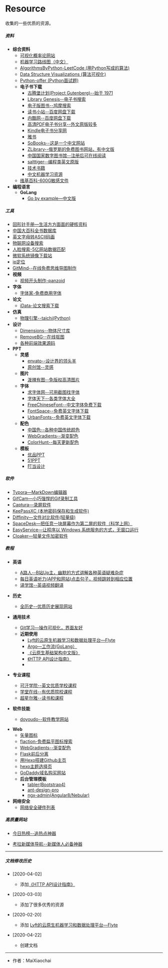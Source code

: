 # Resource
收集的一些优质的资源。

##### 资料

+ **综合资料**
  + [可视化概率论网站](https://seeing-theory.brown.edu/cn.html)
  + [机器学习路线图（中文）](https://ailearning.apachecn.org/)
  + [AlgorithmsByPython-LeetCode (用Python写成的算法)](https://github.com/Jack-Lee-Hiter/AlgorithmsByPython)
  + [Data Structure Visualizations (算法可视化)](https://www.cs.usfca.edu/~galles/visualization/Algorithms.html)
  + [Python-offer (Python面试题)](https://github.com/JushuangQiao/Python-Offer)
  + **电子书下载**
    + [古腾堡计划(Project Gutenberg)--始于 1971](https://dev.gutenberg.org/)
    + [Library Genesis--电子书搜索](http://gen.lib.rus.ec/)
    + [电子版图书--鸠摩搜索](https://www.jiumodiary.com/)
    + [读书小站--百度网盘下载](https://ibooks.org.cn/)
    + [内酷网--百度网盘下载](http://neikuw.com/)
    + [高清PDF电子书分享--外文原版较多](https://hdpdf.blog/)
    + [Kindle电子书分享网](https://book.51read.site/)
    + [雅书](https://yabook.org/)
    + [SoBooks--这是一个中文网站](https://sobooks.cc/)
    + [ZLibrary--俄罗斯的免费图书网站，有中文版](https://zh.b-ok.cc/)
    + [中国国家数字图书馆--注册后可在线阅读](http://www.nlc.cn/)
    + [salttiger--编程类英文原版](https://salttiger.com/)
    + [技术书籍](https://github.com/KeKe-Li/book)
    + [中文机器学习资源](github.com/apachecn/AiLearning)
  + [维基百科-600G敏感文件](https://file.wikileaks.org/file/)
+ **编程语言**
  + **GoLang**
    + [Go by example—中文版](https://books.studygolang.com/gobyexample/)

##### 工具

+ [回形针手册—生活方方面面的硬核资料](https://ipaperclip.net/)
+ [中国大百科全书数据库](http://h.bkzx.cn/)
+ [英文字母转ASCII码画](http://patorjk.com/software/taag/#p=display&f=Graffiti&t=Type%20Something%20)
+ [物联网设备搜索](https://www.shodan.io/)
+ [人脸搜索-5亿网站数据匹配](https://pimeyes.com/cn/)
+ [微软系统镜像下载站](http://msdn.itellyou.cn/)
+ [ip定位](https://www.opengps.cn/Data/IP/LocHighAcc.aspx)
+ [GitMind--在线免费思维导图制作](https://gitmind.cn/)
+ **视频**
   * [视频开头制作-panzoid](https://panzoid.com/)
+ **字体**
   * [字体家-免费商用字体](https://www.zitijia.com/)
+ **论文**
   * [iData-论文搜索下载](https://www.cn-ki.net/)
+ **仿真**
  + [物理引擎--taichi(Python)](https://github.com/taichi-dev/taichi)
+ **设计**
   + [Dimensions--物体尺寸库](https://www.dimensions.guide/)
   + [RemoveBG--在线抠图](https://www.remove.bg/zh)
   + [各种前端效果源码](http://www.jq22.com/)
+ **PPT**
  + **灵感**
    + [envato--设计界的领头羊](https://elements.envato.com/)
    + [原创馆--灵感](https://ycg.qq.com/)
  + **图片**
    + [泼辣有图--免版权高清图片](http://www.polayoutu.com/collections)
  + **字体**
    + [求字体网--可用截图找字体](http://www.qiuziti.com/)
    + [字体天下--各类字体大全](http://www.fonts.net.cn/)
    + [FreeChineseFont--中文字体免费下载](https://www.freechinesefont.com/)
    + [FontSpace--免费英文字体下载](https://www.fontspace.com/)
    + [UrbanFonts--免费英文字体下载](https://www.urbanfonts.com/)
  + **配色**
    + [中国色--各种中国传统颜色](http://zhongguose.com/)
    + [WebGradients--渐变配色](https://webgradients.com/)
    + [ColorHunt--每天更新配色](https://colorhunt.co/)
  + **模板**
    + [优品PPT](http://www.ypppt.com/)
    + [51PPT](http://www.51pptmoban.com/)
    + [叮当设计](http://www.dingdangsheji.com/)
##### 软件

+ [Typora—MarkDown编辑器](https://www.typora.io/)
+ [GifCam—小巧强悍的Gif录制工具](http://blog.bahraniapps.com/gifcam/)
+ [Captura—录屏软件](https://github.com/MathewSachin/Captura)
+ [KeePassXC (本地密码保存和生成软件)](https://github.com/keepassxreboot/keepassxc)
+ [Diffinity—文件对比软件(轻量级)](http://truehumandesign.se/s_diffinity.php)
+ [SpaceDesk—把任意一块屏幕作为第二屏的软件（科学上网）](https://spacedesk.net/)
+ [EasyService—让程序以 Windows 系统服务的方式，无窗口运行](https://github.com/pandolia/easy-service)
+ [Cloaker—轻量文件加密软件](https://github.com/spieglt/Cloaker)

##### 教程

+ **英语**
  + [A路人--B站Up主，幽默的方式讲解各种英语疑难杂症](https://space.bilibili.com/391679/channel/detail?cid=62387)
  + [每日英语听力(APP和网站)点击句子，视频跳转到相应位置](http://dict.eudic.net/ting)
  + [译学馆--英语视频翻译](https://www.yxgapp.com/)
  
+ **历史**

  + [全历史--优质历史展现网站](https://www.allhistory.com/)

+ **通用技术**
  
  + [Git学习—操作可视化，界面友好](https://learngitbranching.js.org/)
  + **近期使用**
    + [Lyft的云原生机器学习和数据处理平台—Flyte](https://flyte.org/)
    + [Argo—工作流(GoLang）](https://github.com/argoproj/argo)
    + [《云原生基础架构中文版》](https://github.com/rootsongjc/cloud-native-infra/releases/tag/v20200214)
    + [《HTTP API设计指南》](https://github.com/ZhangBohan/http-api-design-ZH_CN)
    + 
  
+ **专业课程**
  + [可汗学院--英文优质学校课程](https://www.khanacademy.org/)
  + [学堂在线--有优质院校课程](https://next.xuetangx.com/)
  + [超星尔雅--读书和课程](http://erya.mooc.chaoxing.com/)
  
+ **软件技能**
  
  + [doyoudo--软件教学网站](https://www.doyoudo.com/)

* **Web**
  * [矢量图标](https://www.iconfont.cn/)
  * [flaction-免费扁平图标搜索](https://www.flaticon.com/)
  * [WebGradients--渐变配色](https://webgradients.com/)
  * [Flask前后分离](https://frostming.com/tag/flask)
  * [用Hexo搭建Github主页](http://blog.haoji.me/build-blog-website-by-hexo-github.html?from=xa)
  * [hexo主题选择页](https://hexo.io/themes/)
  * [GoDaddy域名购买网站](https://sg.godaddy.com/zh)
  * **后台管理模板**
    + [tabler(Bootstrap4)]( https://github.com/tabler/tabler )
    + [ ant-design-pro ]( https://github.com/ant-design/ant-design-pro )
    + [ngx-admin(Angular8/Nebular)]( https://github.com/akveo/ngx-admin )
* **网络安全**
  * [网络安全硬件列表](https://github.com/yadox666/The-Hackers-Hardware-Toolkit)

##### 高质量网站

+ [今日热榜--追热点神器](https://tophub.today/)

+ [考拉新媒体导航--新媒体人必备神器](https://www.kaolamedia.com/)

---
##### 文档修改历史

+ [2020-04-02]
  + 添加[《HTTP API设计指南》](https://github.com/ZhangBohan/http-api-design-ZH_CN)

+ [2020-03-03]
  + 添加了很多优秀的资源
+ [2020-02-20]
  + 添加 [Lyft的云原生机器学习和数据处理平台—Flyte](https://flyte.org/)
+ [2020-04-22]
  + 创建文档

---
+ 作者：MaiXiaochai